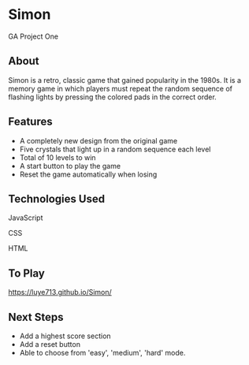 # Simon
GA Project One
## About
Simon is a retro, classic game that gained popularity in the 1980s. It is a memory game in which players must repeat the random sequence of flashing lights by pressing the colored pads in the correct order.

## Features
* A completely new design from the original game
* Five crystals that light up in a random sequence each level
* Total of 10 levels to win
* A start button to play the game
* Reset the game automatically when losing

## Technologies Used
JavaScript

CSS

HTML

## To Play
https://luye713.github.io/Simon/

## Next Steps
* Add a highest score section
* Add a reset button
* Able to choose from 'easy', 'medium', 'hard' mode.
